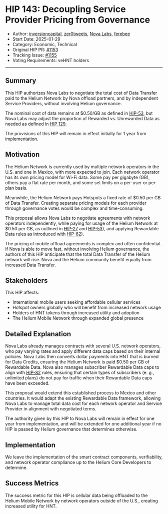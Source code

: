 # HIP 143: Decoupling Service Provider Pricing from Governance

- Author: [inversioncapital](https://github.com/inversioncapital), [zer0tweets](https://github.com/zer0tweets), [Nova Labs](http://nova.xyz), [ferebee](https://github.com/ferebee)
- Start Date: 2025-01-29
- Category: Economic, Technical
- Original HIP PR: [#1153](https://github.com/helium/HIP/pull/1153)
- Tracking Issue: [#1155](https://github.com/helium/HIP/issues/1155)
- Voting Requirements: veHNT holders

---

## Summary

This HIP authorizes Nova Labs to negotiate the total cost of Data Transfer paid to the Helium Network by Nova offload partners, and by independent Service Providers, without involving Helium governance.

The nominal cost of data remains at $0.50/GB as defined in [HIP-53][hip-53], but Nova Labs may adjust the proportion of Rewarded vs. Unrewarded Data as needed as defined in [HIP 129][hip-129].

The provisions of this HIP will remain in effect initially for 1 year from implementation.

## Motivation

The Helium Network is currently used by multiple network operators in the U.S. and one in Mexico, with more expected to join. Each network operator has its own pricing model for Wi-Fi data. Some pay per gigabyte (GB), others pay a flat rate per month, and some set limits on a per-user or per-plan basis.

Meanwhile, the Helium Network pays Hotspots a fixed rate of $0.50 per GB of Data Transfer. Creating separate pricing models for each provider through governance votes would be complex and time-consuming.

This proposal allows Nova Labs to negotiate agreements with network operators independently, while paying for usage of the Helium Network at $0.50 per GB, as outlined in [HIP-27][hip-27] and [HIP-53][hip-53]), and applying Rewardable Data rules as introduced with [HIP-82][hip-82]).

The pricing of mobile offload agreements is complex and often confidential. If Nova is able to move fast, without involving Helium governance, the authors of this HIP anticipate that the total Data Transfer of the Helium network will rise. Nova and the Helium community benefit equally from increased Data Transfer.

## Stakeholders

This HIP affects:
- International mobile users seeking affordable cellular services
- Hotspot owners globally who will benefit from increased network usage
- Holders of HNT tokens through increased utility and adoption
- The Helium Mobile Network through expanded global presence

## Detailed Explanation

Nova Labs already manages contracts with several U.S. network operators, who pay varying rates and apply different data caps based on their internal policies. Nova Labs then converts dollar payments into HNT that is burned for Data Credits, ensuring the Helium Network is paid $0.50 per GB of Rewardable Data. Nova also manages subscriber Rewardable Data caps to align with [HIP-82][hip-82] rules, ensuring that certain types of subscribers (e. g., unlimited plans) do not pay for traffic when their Rewardable Data caps have been exceeded. 

This proposal would extend this established process to Mexico and other countries. It would adapt the existing Rewardable Data framework, allowing Nova Labs to manage total data cost for each network operator and Service Provider in alignment with negotiated terms.

The authority given by this HIP to Nova Labs will remain in effect for one year from implementation, and will be extended for one additional year if no HIP is passed by Helium governance that determines otherwise. 

## Implementation

We leave the implementation of the smart contract components, verifiability, and network operator compliance up to the Helium Core Developers to determine.

## Success Metrics

The success metric for this HIP is cellular data being offloaded to the Helium Mobile Network by network operators outside of the U.S., creating increased utility for HNT.

[hip-27]: ./0027-cbrs-5g-support.md
[hip-53]: ./0053-mobile-dao.md
[hip-82]: ./0082-helium-mobile-service-provider.md
[hip-129]: ./0129-mobile-carrier-beta.md
